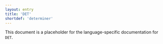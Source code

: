 ```yaml
---
layout: entry
title: 'DET'
shortdef: 'determiner'
---
```


This document is a placeholder for the language-specific documentation
for `DET`.
